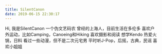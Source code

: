 ```yaml
---
title: SilentCanon
date: 2019-06-15 22:30:17
---
```

Hi, 我是SilentCanon
一个伪文艺码农
曾经的上海人，目前生活在多伦多
喜欢户外运动，比如Camping，Canoeing和Hiking
喜欢摄影和阅读
想学Kendo
热爱火锅，日料
看过一些动漫，但不是二次元宅男
平时听J-Pop，后摇，古典，民谣
喜欢小姐姐